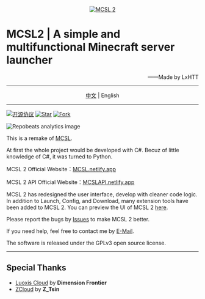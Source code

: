 <p align="center">
<a href="https://mcsl.netlify.app" target="_blank"><img alt="MCSL 2" src="https://www.helloimg.com/images/2023/01/28/oRgCMu.png"/></a>
</p>

# MCSL2 | A simple and multifunctional Minecraft server launcher

<p align="right">
——Made by LxHTT
</p>

___

<p align="center">
<a href="https://github.com/LxHTT/MCSL2/blob/master/README.md">中文</a>  |  English
</p>

___
[![](https://img.shields.io/github/license/LxHTT/MCSL2 "开源协议")](https://github.com/LxHTT/MCSL2/blob/master/LICENSE)
[![](https://img.shields.io/github/stars/LxHTT/MCSL2 "Star")](https://github.com/LxHTT/MCSL2/stargazers)
[![](https://img.shields.io/github/forks/LxHTT/MCSL2 "Fork")](https://github.com/LxHTT/MCSL2/forks)

![](https://repobeats.axiom.co/api/embed/869c25f269efec38ff69088fca0dc7aba2de63bf.svg "Repobeats analytics image")

This is a remake of [MCSL](https://github.com/LxHTT/MCSL).

At first the whole project would be developed with C#.
Becuz of little knowledge of C#, it was turned to Python.

MCSL 2 Official Website：[MCSL.netlify.app](https://mcsl.netlify.app)

MCSL 2 API Official Website：[MCSLAPI.netlify.app](https://mcslapi.netlify.app/)

MCSL 2 has redesigned the user interface, develop with cleaner code logic.
In addition to Launch, Config, and Download, many extension tools have been added to MCSL 2.
You can preview the UI of MCSL 2 [here](https://mcsl.netlify.app/preview).

Please report the bugs by [Issues](https://github.com/LxHTT/MCSL2/issues) to make MCSL 2 better.

If you need help, feel free to contact me by [E-Mail](mailto:lxhtz.dl@qq.com).

The software is released under the GPLv3 open source license.
___
## Special Thanks

- [Luoxis Cloud](https://www.df100.ltd) by **Dimension Frontier**
- [ZCloud](https://ztsin.cn/) by **Z_Tsin**